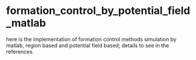 # formation_control_by_potential_field_matlab
here is the implementation of formation control methods simulation by matlab, region based and potential field based; details to see in the references.
